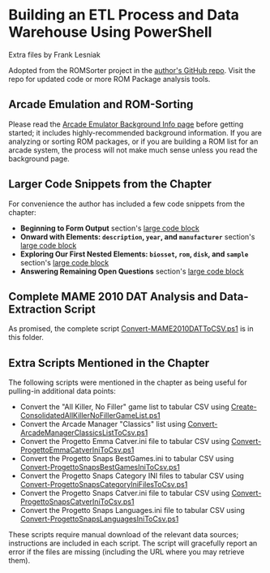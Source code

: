 # Building an ETL Process and Data Warehouse Using PowerShell

Extra files by Frank Lesniak

Adopted from the ROMSorter project in the [author's GitHub repo](https://github.com/franklesniak/ROMSorter). Visit the repo for updated code or more ROM Package analysis tools.

## Arcade Emulation and ROM-Sorting

Please read the [Arcade Emulator Background Info page](./ARCADE_EMULATOR_BACKGROUND_INFO.md) before getting started; it includes highly-recommended background information.
If you are analyzing or sorting ROM packages, or if you are building a ROM list for an arcade system, the process will not make much sense unless you read the background page.

## Larger Code Snippets from the Chapter

For convenience the author has included a few code snippets from the chapter:

+ **Beginning to Form Output** section's [large code block](./ChapterCodeSnip-01-Beginning-to-Form-Output.ps1)
+ **Onward with Elements: `description`, `year`, and `manufacturer`** section's [large code block](./ChapterCodeSnip-02-Onward-With-Elements-description-year-and-manufacturer.ps1)
+ **Exploring Our First Nested Elements: `biosset`, `rom`, `disk`, and `sample`** section's [large code block](./ChapterCodeSnip-03-Exploring-Our-First-Nested-Elements-biosset-rom-disk-and-sample.ps1)
+ **Answering Remaining Open Questions** section's [large code block](./ChapterCodeSnip-04-Answering-Remaining-Open-Questions.ps1)

## Complete MAME 2010 DAT Analysis and Data-Extraction Script

As promised, the complete script [Convert-MAME2010DATToCSV.ps1](./Convert-MAME2010DATToCSV.ps1) is in this folder.

## Extra Scripts Mentioned in the Chapter

The following scripts were mentioned in the chapter as being useful for pulling-in additional data points:

+ Convert the "All Killer, No Filler" game list to tabular CSV using [Create-ConsolidatedAllKillerNoFillerGameList.ps1](./Create-ConsolidatedAllKillerNoFillerGameList.ps1)
+ Convert the Arcade Manager "Classics" list using [Convert-ArcadeManagerClassicsListToCsv.ps1](./Convert-ArcadeManagerClassicsListToCsv.ps1)
+ Convert the Progetto Emma Catver.ini file to tabular CSV using [Convert-ProgettoEmmaCatverIniToCsv.ps1](./Convert-ProgettoEmmaCatverIniToCsv.ps1)
+ Convert the Progetto Snaps BestGames.ini to tabular CSV using [Convert-ProgettoSnapsBestGamesIniToCsv.ps1](./Convert-ProgettoSnapsBestGamesIniToCsv.ps1)
+ Convert the Progetto Snaps Category INI files to tabular CSV using [Convert-ProgettoSnapsCategoryIniFilesToCsv.ps1](./Convert-ProgettoSnapsCategoryIniFilesToCsv.ps1)
+ Convert the Progetto Snaps Catver.ini file to tabular CSV using [Convert-ProgettoSnapsCatverIniToCsv.ps1](./Convert-ProgettoSnapsCatverIniToCsv.ps1)
+ Convert the Progetto Snaps Languages.ini file to tabular CSV using [Convert-ProgettoSnapsLanguagesIniToCsv.ps1](./Convert-ProgettoSnapsLanguagesIniToCsv.ps1)

These scripts require manual download of the relevant data sources; instructions are included in each script.
The script will gracefully report an error if the files are missing (including the URL where you may retrieve them).
